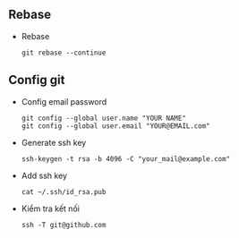 ## Rebase
- Rebase
    ```
    git rebase --continue
    ```
## Config git 
- Config email password 
    ```
    git config --global user.name "YOUR NAME"
    git config --global user.email "YOUR@EMAIL.com"
    ```
- Generate ssh key 
    ```
    ssh-keygen -t rsa -b 4096 -C "your_mail@example.com" 
    ```
- Add ssh key 
    ```
    cat ~/.ssh/id_rsa.pub
    ```
- Kiểm tra kết nối 
    ```
    ssh -T git@github.com
    ```